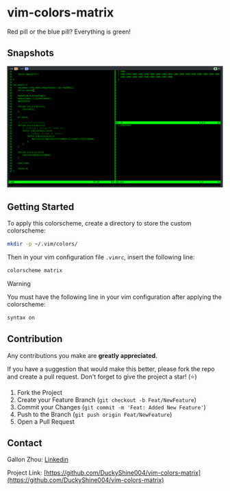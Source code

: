 # vim-colors-matrix
Red pill or the blue pill? Everything is green!

## Snapshots
<p align="center">
    <img src="https://raw.githubusercontent.com/DuckyShine004/vim-colors-matrix/main/snapshots/demo.png" alt="demo.png"/>
</p>

## Getting Started

To apply this colorscheme, create a directory to store the custom colorscheme:
```sh
mkdir -p ~/.vim/colors/
```

Then in your vim configuration file `.vimrc`, insert the following line:
```sh
colorscheme matrix
```
> [!WARNING]
> You must have the following line in your vim configuration after applying the colorscheme:
> ```sh
> syntax on
>```

## Contribution

Any contributions you make are **greatly appreciated**.

If you have a suggestion that would make this better, please fork the repo and create a pull request. Don't forget to give the project a star! (⭐)

1. Fork the Project
2. Create your Feature Branch (`git checkout -b Feat/NewFeature`)
3. Commit your Changes (`git commit -m 'Feat: Added New Feature'`)
4. Push to the Branch (`git push origin Feat/NewFeature`)
5. Open a Pull Request

## Contact

Gallon Zhou: [Linkedin](https://www.linkedin.com/in/gallon-zhou-a3739b278/)

Project Link: [https://github.com/DuckyShine004/vim-colors-matrix](https://github.com/DuckyShine004/vim-colors-matrix)
